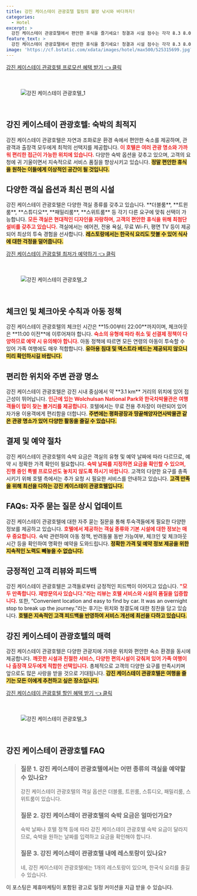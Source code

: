 ```yaml
---
title: 강진 케이스테이 관광호텔 힐링의 불멍 낚시와 바다까지!
categories:
  - Hotel
excerpt: >
  강진 케이스테이 관광호텔에서 편안한 휴식을 즐기세요! 청결과 시설 점수는 각각 8.3 8.0으로 높은 평가를 받았고 한국식 요리도 맛볼 수 있습니다. 위치는 다소 아쉬우나 도보 투어 등 다양한 액티비티가 준비되어 있습니다.
feature_text: >
  강진 케이스테이 관광호텔에서 편안한 휴식을 즐기세요! 청결과 시설 점수는 각각 8.3 8.0으로 높은 평가를 받았고 한국식 요리도 맛볼 수 있습니다. 위치는 다소 아쉬우나 도보 투어 등 다양한 액티비티가 준비되어 있습니다.
image: 'https://cf.bstatic.com/xdata/images/hotel/max500/525315699.jpg?k=23727802bc5befe7105d6f626cf8e60d7ea2c27debff1e44cda3b50b4f70cfad&o=&hp=1'
---
```


<p><a class="modoo-button" href="https://tinyurl.com/24p2jzs4" rel="nofollow noopener">강진 케이스테이 관광호텔 프로모션 혜택 받기 👈 클릭</a></p><br/>
<figure class="image"><img alt="강진 케이스테이 관광호텔_1" src="https://cf.bstatic.com/xdata/images/hotel/max1024x768/525316743.jpg?k=adb3f760ce83625833d117f6b30bac9ad005e0eff5b46db3f796b9bac9c4d458&amp;o=&amp;hp=1"/></figure><br/>

<h2 id="호텔소개">강진 케이스테이 관광호텔: 숙박의 최적지</h2>
<p>강진 케이스테이 관광호텔은 자연과 조화로운 환경 속에서 편안한 숙소를 제공하며, 관광객과 출장객 모두에게 최적의 선택지를 제공합니다. <b><span style="color: #ee2323;">이 호텔은 여러 관광 명소와 가까워 편리한 접근이 가능한 위치에 있습니다.</span></b> 다양한 숙박 옵션을 갖추고 있으며, 고객의 요청에 귀 기울이면서 지속적으로 서비스 품질을 향상시키고 있습니다. <b><span style="background-color: #ffe066;">정말 편안한 휴식을 원하는 이들에게 이상적인 공간이 될 것입니다.</span></b></p>
<h2 id="숙박정보">다양한 객실 옵션과 최신 편의 시설</h2>
<p>강진 케이스테이 관광호텔은 다양한 객실 종류를 갖추고 있습니다. **더블룸**, **트윈룸**, **스튜디오**, **패밀리룸**, **스위트룸** 등 각기 다른 요구에 맞춰 선택이 가능합니다. <b><span style="color: #ee2323;">모든 객실은 현대적인 디자인을 자랑하며, 고객의 편안한 휴식을 위해 최첨단 설비를 갖추고 있습니다.</span></b> 객실에서는 에어컨, 전용 욕실, 무료 Wi-Fi, 평면 TV 등이 제공되어 최상의 투숙 경험을 선사합니다. <b><span style="background-color: #ffe066;">레스토랑에서는 한국식 요리도 맛볼 수 있어 식사에 대한 걱정을 덜어줍니다.</span></b></p>
<p><a class="modoo-button" href="https://tinyurl.com/24p2jzs4" rel="nofollow noopener">강진 케이스테이 관광호텔 최저가 예약하기 👈 클릭</a></p><br/>
<figure class="image"><img alt="강진 케이스테이 관광호텔_2" src="https://cf.bstatic.com/xdata/images/hotel/max500/525315699.jpg?k=23727802bc5befe7105d6f626cf8e60d7ea2c27debff1e44cda3b50b4f70cfad&amp;o=&amp;hp=1"/></figure><br/>
<h2 id="이용수칙">체크인 및 체크아웃 수칙과 아동 정책</h2>
<p>강진 케이스테이 관광호텔의 체크인 시간은 **15:00부터 22:00**까지이며, 체크아웃은 **11:00 이전**에 이루어져야 합니다. <b><span style="color: #ee2323;">숙소의 유형에 따라 취소 및 선결제 정책이 다양하므로 예약 시 유의해야 합니다.</span></b> 아동 정책에 따르면 모든 연령의 아동이 투숙할 수 있어 가족 여행에도 매우 적합합니다. <b><span style="background-color: #ffe066;">유아용 침대 및 엑스트라 베드는 제공되지 않으니 미리 확인하시길 바랍니다.</span></b></p>
<h2 id="위치정보">편리한 위치와 주변 관광 명소</h2>
<p>강진 케이스테이 관광호텔은 강진 시내 중심에서 약 **3.1 km** 거리의 위치에 있어 접근성이 뛰어납니다. <b><span style="color: #ee2323;">인근에 있는 Wolchulsan National Park와 한국차박물관은 여행객들이 많이 찾는 볼거리를 제공합니다.</span></b> 호텔에서는 무료 전용 주차장이 마련되어 있어 자가용 이용객에게 편리함을 더합니다. <b><span style="background-color: #ffe066;">주변에는 평화광장과 땅끝해양자연사박물관 같은 관광 명소가 있어 다양한 활동을 즐길 수 있습니다.</span></b></p>
<h2 id="숙박비용">결제 및 예약 절차</h2>
<p>강진 케이스테이 관광호텔의 숙박 요금은 객실의 유형 및 예약 날짜에 따라 다르므로, 예약 시 정확한 가격 확인이 필요합니다. <b><span style="color: #ee2323;">숙박 날짜를 지정하면 요금을 확인할 수 있으며, 진행 중인 특별 프로모션도 놓치지 않도록 하시기 바랍니다.</span></b> 고객의 다양한 요구를 충족시키기 위해 호텔 측에서는 추가 요청 시 필요한 서비스를 안내하고 있습니다. <b><span style="background-color: #ffe066;">고객 만족을 위해 최선을 다하는 강진 케이스테이 관광호텔입니다.</span></b></p>
<h2 id="자주묻는질문">FAQs: 자주 묻는 질문 상시 업데이트</h2>
<p>강진 케이스테이 관광호텔에 대한 자주 묻는 질문을 통해 투숙객들에게 필요한 다양한 정보를 제공하고 있습니다. <b><span style="color: #ee2323;">호텔에서 제공하는 객실 종류와 기본 시설에 대한 정보는 매우 중요합니다.</span></b> 숙박 관련하여 아동 정책, 반려동물 동반 가능여부, 체크인 및 체크아웃 시간 등을 확인하여 명확한 예약을 도와드립니다. <b><span style="background-color: #ffe066;">정확한 가격 및 예약 정보 제공을 위한 지속적인 노력도 빼놓을 수 없습니다.</span></b></p>
<h2 id="숙소리뷰">긍정적인 고객 리뷰와 피드백</h2>
<p>강진 케이스테이 관광호텔은 고객들로부터 긍정적인 피드백이 이어지고 있습니다. <b><span style="color: #ee2323;">"모두 만족합니다. 재방문의사 있습니다."라는 리뷰는 호텔 서비스와 시설의 품질을 입증합니다.</span></b> 또한, “Convenient location and easy to find by car. It was an overnight stop to break up the journey.”라는 후기는 위치와 청결도에 대한 칭찬을 담고 있습니다. <b><span style="background-color: #ffe066;">호텔은 지속적인 고객 피드백을 반영하여 서비스 개선에 최선을 다하고 있습니다.</span></b></p>
<h2 id="결론">강진 케이스테이 관광호텔의 매력</h2>
<p>강진 케이스테이 관광호텔은 다양한 관광지에 가까운 위치와 편안한 숙소 환경을 동시에 제공합니다. <b><span style="color: #ee2323;">깨끗한 시설과 친절한 서비스, 다양한 편의시설이 갖춰져 있어 가족 여행이나 출장객 모두에게 적합한 선택입니다.</span></b> 총체적으로 고객의 다양한 요구를 만족시키며 앞으로도 많은 사랑을 받을 것으로 기대됩니다. <b><span style="background-color: #ffe066;">강진 케이스테이 관광호텔은 여행을 즐기는 모든 이에게 추천하고 싶은 장소입니다.</span></b></p>

<p><a class="modoo-button" href="https://tinyurl.com/24p2jzs4" rel="nofollow noopener">강진 케이스테이 관광호텔 할인 혜택 받기 👈 클릭</a></p><br>

<figure class="image"><img src="https://cf.bstatic.com/xdata/images/hotel/max500/525315780.jpg?k=762078654898d503cea84e7fe46c55fe49ed99eaddf6a5f1dc028dffce56c18f&o=&hp=1" alt="강진 케이스테이 관광호텔_3"></figure><br>
<h2 id="강진 케이스테이 관광호텔_FAQ">강진 케이스테이 관광호텔 FAQ</h2>
<div itemscope="" itemtype="https://schema.org/FAQPage"> 
<blockquote> 
<div itemscope="" itemprop="mainEntity" itemtype="https://schema.org/Question"> 
<h3 id="질문_1" itemprop="name">질문 1. 강진 케이스테이 관광호텔에서는 어떤 종류의 객실을 예약할 수 있나요?</h3> 
<div itemscope="" itemprop="acceptedAnswer" itemtype="https://schema.org/Answer"> 
<span itemprop="text"> 
<p>강진 케이스테이 관광호텔의 객실 옵션은 더블룸, 트윈룸, 스튜디오, 패밀리룸, 스위트룸이 있습니다.</p> 
</span> 
</div> 
</div> 

<div itemscope="" itemprop="mainEntity" itemtype="https://schema.org/Question"> 
<h3 id="질문_2" itemprop="name">질문 2. 강진 케이스테이 관광호텔의 숙박 요금은 얼마인가요?</h3> 
<div itemscope="" itemprop="acceptedAnswer" itemtype="https://schema.org/Answer"> 
<span itemprop="text"> 
<p>숙박 날짜나 호텔 정책 등에 따라 강진 케이스테이 관광호텔 숙박 요금이 달라지므로, 숙박을 원하는 날짜를 입력하고 요금을 확인해야 합니다.</p> 
</span> 
</div> 
</div> 

<div itemscope="" itemprop="mainEntity" itemtype="https://schema.org/Question"> 
<h3 id="질문_3" itemprop="name">질문 3. 강진 케이스테이 관광호텔 내에 레스토랑이 있나요?</h3> 
<div itemscope="" itemprop="acceptedAnswer" itemtype="https://schema.org/Answer"> 
<span itemprop="text"> 
<p>네, 강진 케이스테이 관광호텔에는 1개의 레스토랑이 있으며, 한국식 요리를 즐길 수 있습니다.</p> 
</span> 
</div> 
</div> 
</blockquote> 
</div><p>이 포스팅은 제휴마케팅이 포함된 광고로 일정 커미션을 지급 받을 수 있습니다.</p>

